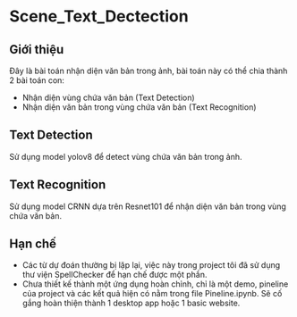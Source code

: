 # Scene_Text_Dectection

## Giới thiệu
Đây là bài toán nhận diện văn bản trong ảnh, bài toán này có thể chia thành 2 bài toán con:
- Nhận diện vùng chứa văn bản (Text Detection)
- Nhận diện văn bản trong vùng chứa văn bản (Text Recognition)

## Text Detection
Sử dụng model yolov8 để detect vùng chứa văn bản trong ảnh.

## Text Recognition
Sử dụng model CRNN dựa trên Resnet101 để nhận diện văn bản trong vùng chứa văn bản.

## Hạn chế
- Các từ dự đoán thường bị lặp lại, việc này trong project tôi đã sử dụng thư viện SpellChecker để hạn chế được một phần.
- Chưa thiết kế thành một ứng dụng hoàn chỉnh, chỉ là một demo, pineline của project và các kết quả hiện có nằm trong file Pineline.ipynb. Sẽ cố gắng hoàn thiện thành 1 desktop app hoặc 1 basic website.